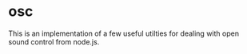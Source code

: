 # osc

This is an implementation of a few useful utilties for dealing with open sound control from node.js.  
